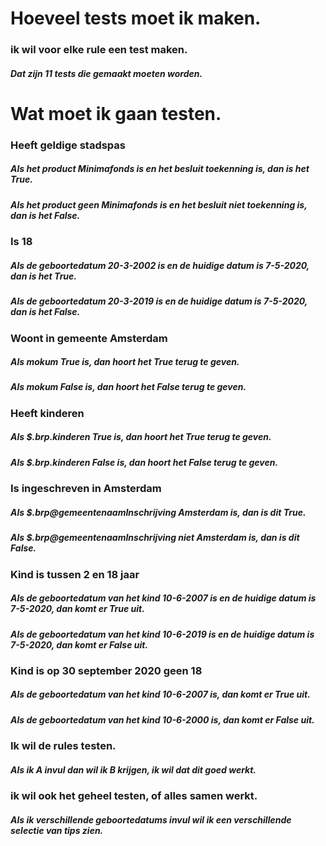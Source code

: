 # Hoeveel tests moet ik maken.

### ik wil voor elke rule een test maken. 
##### Dat zijn 11 tests die gemaakt moeten worden.


# Wat moet ik gaan testen.

### Heeft geldige stadspas
##### Als het product Minimafonds is en het besluit toekenning is, dan is het True.
##### Als het product geen Minimafonds is en het besluit niet toekenning is, dan is het False.

### Is 18
##### Als de geboortedatum 20-3-2002 is en de huidige datum is 7-5-2020, dan is het True.
##### Als de geboortedatum 20-3-2019 is en de huidige datum is 7-5-2020, dan is het False.

### Woont in gemeente Amsterdam
##### Als mokum True is, dan hoort het True terug te geven.
##### Als mokum False is, dan hoort het False terug te geven.

### Heeft kinderen
##### Als $.brp.kinderen True is, dan hoort het True terug te geven.
##### Als $.brp.kinderen False is, dan hoort het False terug te geven.

### Is ingeschreven in Amsterdam
##### Als $.brp@gemeentenaamInschrijving Amsterdam is, dan is dit True.
##### Als $.brp@gemeentenaamInschrijving niet Amsterdam is, dan is dit False.

### Kind is tussen 2 en 18 jaar
##### Als de geboortedatum van het kind 10-6-2007 is en de huidige datum is 7-5-2020, dan komt er True uit.
##### Als de geboortedatum van het kind 10-6-2019 is en de huidige datum is 7-5-2020, dan komt er False uit.

### Kind is op 30 september 2020 geen 18
##### Als de geboortedatum van het kind 10-6-2007 is, dan komt er True uit.
##### Als de geboortedatum van het kind 10-6-2000 is, dan komt er False uit.



### Ik wil de rules testen. 
##### Als ik A invul dan wil ik B krijgen, ik wil dat dit goed werkt.

### ik wil ook het geheel testen, of alles samen werkt.
##### Als ik verschillende geboortedatums invul wil ik een verschillende selectie van tips zien.